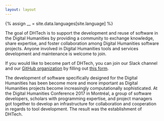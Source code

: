 ```yaml
---
layout: layout
---
```


{% assign __ = site.data.languages[site.language] %}

The goal of DHTech is to support the development and reuse of software in the Digital Humanities by providing a community to exchange knowledge, share expertise, and foster collaboration among Digital Humanities software projects. Anyone involved in Digital Humanities tools and services development and maintenance is welcome to join.

If you would like to become part of DHTech, you can join our Slack channel and our <a href="http://github.com/dh-tech">GitHub organization</a> by filling out <a href="https://docs.google.com/forms/d/e/1FAIpQLSeAe1MlCPOCVlY7YsJUcLv1_tDBtEOBNJ2vhCe6aWcvAl-ehQ/viewform" target="_blank">this form</a>.

The development of software specifically designed for the Digital Humanities has been become more and more important as Digital Humanities projects become increasingly computationally sophisticated. At the Digital Humanities Conference 2017 in Montréal, a group of software developers, scholars with programming expertise, and project managers got together to develop an infrastructure for collaboration and cooperation in regards to tool development. The result was the establishment of DHTech.

